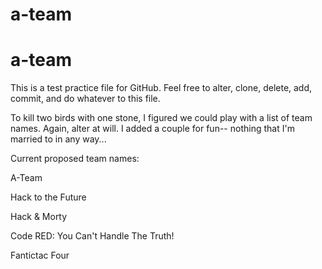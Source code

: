 # a-team
# a-team

This is a test practice file for GitHub. Feel free to alter, clone, delete, add, commit, and do whatever to this file.

To kill two birds with one stone, I figured we could play with a list of team names. Again, alter at will. I added a couple for fun-- nothing that I'm married to in any way...

Current proposed team names:

A-Team

Hack to the Future

Hack & Morty

Code RED: You Can't Handle The Truth!

Fantictac Four